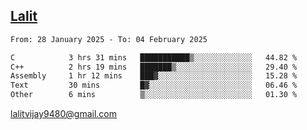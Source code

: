## [Lalit](https://lalit.sh)

<!--START_SECTION:waka-->

```txt
From: 28 January 2025 - To: 04 February 2025

C            3 hrs 31 mins   ███████████▒░░░░░░░░░░░░░   44.82 %
C++          2 hrs 19 mins   ███████▒░░░░░░░░░░░░░░░░░   29.40 %
Assembly     1 hr 12 mins    ███▓░░░░░░░░░░░░░░░░░░░░░   15.28 %
Text         30 mins         █▓░░░░░░░░░░░░░░░░░░░░░░░   06.46 %
Other        6 mins          ▒░░░░░░░░░░░░░░░░░░░░░░░░   01.30 %
```

<!--END_SECTION:waka-->

lalitvijay9480@gmail.com
